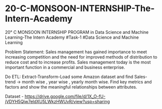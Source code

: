 # 20-C-MONSOON-INTERNSHIP-The-Intern-Academy
20° C MONSOON INTERNSHIP PROGRAM in Data Science and Machine Learning-The Intern Academy
#Task-1
#Data Science and Machine Learning

Problem Statement: Sales management has gained importance to meet increasing competition and the need for improved methods of distribution to reduce cost and to increase profits. Sales management today is the most important function in a commercial and business enterprise.

Do ETL: Extract-Transform-Load some Amazon dataset and find Sales-trend -> month wise , year wise , yearly month wise. Find key metrics and factors and show the meaningful relationships between attributes.

Dataset - https://drive.google.com/file/d/1X_O-fU-jVDYH5Qjw7eldXU5LWkzHWUvR/view?usp=sharing
